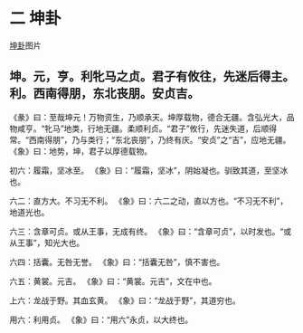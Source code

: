 二 坤卦
=======


[坤卦](../../pic/易经上/Iching-hexagram-02.svg)图片

坤。元，亨。利牝马之贞。君子有攸往，先迷后得主。利。西南得朋，东北丧朋。安贞吉。
-------------------------------------------------------------------------------
《彖》曰：至哉坤元！万物资生，乃顺承天。坤厚载物，德合无疆。含弘光大，品物咸亨。“牝马”地类，行地无疆。柔顺利贞。“君子”攸行，先迷失道，后顺得常。“西南得朋”，乃与类行；“东北丧朋”，乃终有庆。“安贞”之“吉”，应地无疆。
《象》曰：地势，坤，君子以厚德载物。

初六：履霜，坚冰至。
《象》曰：“履霜，坚冰”，阴始凝也。驯致其道，至坚冰也。

六二：直方大。不习无不利。
《象》曰：六二之动，直以方也。“不习无不利”，地道光也。

六三：含章可贞。或从王事，无成有终。
《象》曰：“含章可贞”，以时发也。“或从王事”，知光大也。

六四：括囊。无咎无誉。
《象》曰：“括囊无咎”，慎不害也。

六五：黄裳。元吉。
《象》曰：“黄裳。元吉”，文在中也。

上六：龙战于野。其血玄黄。
《象》曰：“龙战于野”，其道穷也。

用六：利用贞。
《象》曰：“用六”永贞，以大终也。
